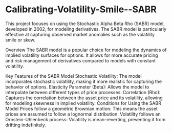 # Calibrating-Volatility-Smile--SABR
This project focuses on using the Stochastic Alpha Beta Rho (SABR) model, developed in 2002, for modeling derivatives. The SABR model is particularly effective at capturing observed market anomalies such as the volatility smile or skew.

Overview
The SABR model is a popular choice for modeling the dynamics of implied volatility surfaces for options. It allows for more accurate pricing and risk management of derivatives compared to models with constant volatility.

Key Features of the SABR Model
Stochastic Volatility: The model incorporates stochastic volatility, making it more realistic for capturing the behavior of options.
Elasticity Parameter (Beta): Allows the model to interpolate between different types of price processes.
Correlation (Rho): Captures the correlation between the asset price and its volatility, allowing for modeling skewness in implied volatility.
Conditions for Using the SABR Model
Prices follow a geometric Brownian motion: This means the asset prices are assumed to follow a lognormal distribution.
Volatility follows an Ornstein-Uhlenbeck process: Volatility is mean-reverting, preventing it from drifting indefinitely.
